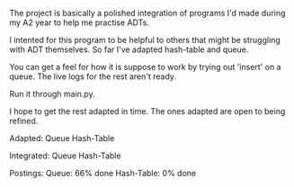 The project is basically a polished integration of programs I'd made during 
my A2 year to help me practise ADTs.

I intented for this program to be helpful to others that might be struggling
with ADT themselves. So far I've adapted hash-table and queue.

You can get a feel for how it is suppose to work by trying out 
'insert' on a queue. The live logs for the rest aren't ready. 

Run it through main.py.

I hope to get the rest adapted in time. The ones adapted are open to being 
refined. 

Adapted:
	Queue
	Hash-Table

Integrated:
	Queue
	Hash-Table

Postings:
	Queue: 66% done
	Hash-Table: 0% done